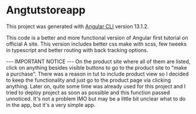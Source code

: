 # Angtutstoreapp

This project was generated with [Angular CLI](https://github.com/angular/angular-cli) version 13.1.2.

This code is a better and more functional version of Angular first tutorial on official A site.
This version includes better css make with scss, few tweeks in typescript and better routing with back tracking options. 

--- IMPORTANT NOTICE ---
On the product site where all of them are listed, click on anything besides visible buttons to go to the product site to "make a purchase". There was a reason in tut to include product view so I decided to keep the functionality and just go to the product page via clicking anything. 
Later on, quite some time was already used for this project and I tried to deploy project as soon as possible and this function passed unnoticed. It's not a problem IMO but may be a little bit unclear what to do in the app, but it's a very simple app.   
